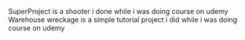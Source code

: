 SuperProject is a shooter i done while i was doing course on udemy
Warehouse wreckage is a simple tutorial project i did while i was doing course on udemy
